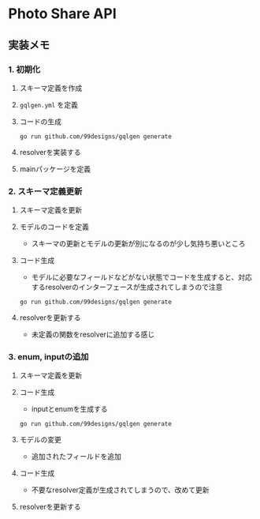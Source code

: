 # Photo Share API

## 実装メモ

### 1. 初期化

1. スキーマ定義を作成
1. `gqlgen.yml` を定義
1. コードの生成

    ```console
    go run github.com/99designs/gqlgen generate
    ```

1. resolverを実装する
1. mainパッケージを定義

### 2. スキーマ定義更新

1. スキーマ定義を更新
1. モデルのコードを定義
    - スキーマの更新とモデルの更新が別になるのが少し気持ち悪いところ
1. コード生成
    - モデルに必要なフィールドなどがない状態でコードを生成すると、対応するresolverのインターフェースが生成されてしまうので注意

    ```console
    go run github.com/99designs/gqlgen generate
    ```

1. resolverを更新する
    - 未定義の関数をresolverに追加する感じ

### 3. enum, inputの追加

1. スキーマ定義を更新
1. コード生成
    - inputとenumを生成する

    ```console
    go run github.com/99designs/gqlgen generate
    ```

1. モデルの変更
    - 追加されたフィールドを追加

1. コード生成
    - 不要なresolver定義が生成されてしまうので、改めて更新

1. resolverを更新する
